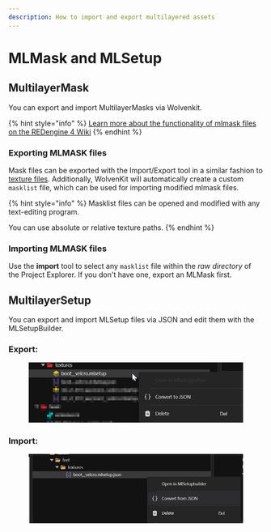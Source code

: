 ```yaml
---
description: How to import and export multilayered assets
---
```


# MLMask and MLSetup

##

## MultilayerMask

You can export and import MultilayerMasks via Wolvenkit.

{% hint style="info" %}
[Learn more about the functionality of mlmask files on the REDengine 4 Wiki](https://wiki.redmodding.org/cyberpunk-2077-modding/for-mod-creators/materials/multilayered)
{% endhint %}

### Exporting MLMASK files

Mask files can be exported with the Import/Export tool in a similar fashion to [texture files](textures.md). Additionally, WolvenKit will automatically create a custom `masklist` file, which can be used for importing modified mlmask files.

{% hint style="info" %}
Masklist files can be opened and modified with any text-editing program.

You can use absolute or relative texture paths.
{% endhint %}

### Importing MLMASK files

Use the **import** tool to select any `masklist` file within the _raw directory_ of the Project Explorer. If you don't have one, export an MLMask first.



## MultilayerSetup

You can export and import MLSetup files via JSON and edit them with the MLSetupBuilder.

### Export:

<figure><img src="../../../.gitbook/assets/export_json.png" alt=""><figcaption></figcaption></figure>

### Import:

<figure><img src="../../../.gitbook/assets/convert_from_json.png" alt=""><figcaption></figcaption></figure>



